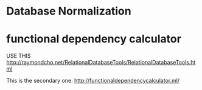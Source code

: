 
# Database Normalization





# functional dependency calculator

USE THIS
http://raymondcho.net/RelationalDatabaseTools/RelationalDatabaseTools.html



This is the secondary one:
http://functionaldependencycalculator.ml/



